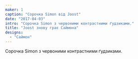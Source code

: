 ```yaml
---
maker: 1
caption: "Сорочка Simon від Joost"
date: "2017-04-03"
intro: "Сорочка Simon з червоними контрастними ґудзиками."
title: "Joost знову грає Саймона"
designs:
  - "Саймон"
---
```


Сорочка Simon з червоними контрастними ґудзиками.

